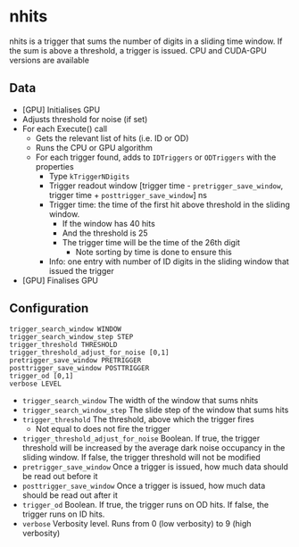 # nhits

nhits is a trigger that sums the number of digits in a sliding time window. If the sum is above a threshold, a trigger is issued.
CPU and CUDA-GPU versions are available

## Data

* [GPU] Initialises GPU
* Adjusts threshold for noise (if set)
* For each Execute() call
  * Gets the relevant list of hits (i.e. ID or OD)
  * Runs the CPU or GPU algorithm
  * For each trigger found, adds to `IDTriggers` or `ODTriggers` with the properties
    * Type `kTriggerNDigits`
    * Trigger readout window [trigger time - `pretrigger_save_window`, trigger time + `posttrigger_save_window`] ns
    * Trigger time: the time of the first hit above threshold in the sliding window.
      * If the window has 40 hits
      * And the threshold is 25
      * The trigger time will be the time of the 26th digit
      	* Note sorting by time is done to ensure this
    * Info: one entry with number of ID digits in the sliding window that issued the trigger
* [GPU] Finalises GPU


## Configuration

```
trigger_search_window WINDOW
trigger_search_window_step STEP
trigger_threshold THRESHOLD
trigger_threshold_adjust_for_noise [0,1]
pretrigger_save_window PRETRIGGER
posttrigger_save_window POSTTRIGGER
trigger_od [0,1]
verbose LEVEL
```

* `trigger_search_window` The width of the window that sums nhits
* `trigger_search_window_step` The slide step of the window that sums hits
* `trigger_threshold` The threshold, above which the trigger fires
  * Not equal to does not fire the trigger
* `trigger_threshold_adjust_for_noise` Boolean. If true, the trigger threshold will be increased by the average dark noise occupancy in the sliding window. If false, the trigger threshold will not be modified
* `pretrigger_save_window` Once a trigger is issued, how much data should be read out before it
* `posttrigger_save_window` Once a trigger is issued, how much data should be read out after it
* `trigger_od` Boolean. If true, the trigger runs on OD hits. If false, the trigger runs on ID hits.
* `verbose` Verbosity level. Runs from 0 (low verbosity) to 9 (high verbosity)
